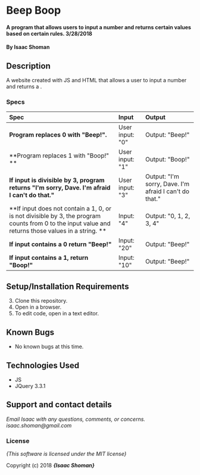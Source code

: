 # Beep Boop

#### A program that allows users to input a number and returns certain values based on certain rules. 3/28/2018

#### By **Isaac Shoman**

## Description

A website created with JS and HTML that allows a user to input a number and returns a .


### Specs
| Spec | Input | Output |
| :-------------     | :------------- | :------------- |
| **Program replaces 0 with "Beep!".** | User input: "0" | Output: "Beep!"|
| **Program replaces 1 with "Boop!" ** | User input: "1" | Output: "Boop!"|
| **If input is divisible by 3, program returns "I'm sorry, Dave. I'm afraid I can't do that."** | User input: "3" | Output: "I'm sorry, Dave. I'm afraid I can't do that."|
| **If input does not contain a 1, 0, or is not divisible by 3, the program counts from 0 to the input value and returns those values in a string.  **| Input: "4" | Output: "0, 1, 2, 3, 4" |
| **If input contains a 0 return "Beep!"**| Input: "20" | Output: "Beep!" |
| **If input contains a 1, return "Boop!"**| Input: "10" | Output: "Beep!" |



## Setup/Installation Requirements

3. Clone this repository.
4. Open in a browser.
5. To edit code, open in a text editor.

## Known Bugs
* No known bugs at this time.

## Technologies Used
* JS
* JQuery 3.3.1

## Support and contact details

_Email Isaac with any questions, comments, or concerns. isaac.shoman@gmail.com_

### License

*{This software is licensed under the MIT license}*

Copyright (c) 2018 **_{Isaac Shoman}_**
